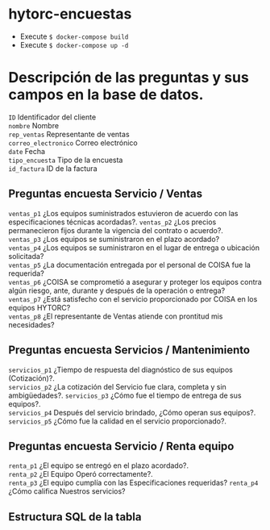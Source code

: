 # hytorc-encuestas

- Execute ``$ docker-compose build ``
- Execute ``$ docker-compose up -d``

# Descripción de las preguntas y sus campos en la base de datos. 

`ID` Identificador del cliente  
`nombre` Nombre  
``rep_ventas`` Representante de ventas  
``correo_electronico`` Correo electrónico  
``date`` Fecha  
``tipo_encuesta`` Tipo de la encuesta  
``id_factura`` ID de la factura  

## Preguntas encuesta Servicio / Ventas ##
`ventas_p1` ¿Los equipos suministrados estuvieron de acuerdo con las especificaciones técnicas acordadas?. 
`ventas_p2` ¿Los precios permanecieron fijos durante la vigencia del contrato o acuerdo?.  
`ventas_p3` ¿Los equipos se suministraron en el plazo acordado?  
`ventas_p4` ¿Los equipos se suministraron en el lugar de entrega o ubicación solicitada?   
`ventas_p5` ¿La documentación entregada por el personal de COISA fue la requerida?  
`ventas_p6` ¿COISA se comprometió a asegurar y proteger los equipos contra algún riesgo, ante, durante y después
de la operación o entrega?  
`ventas_p7` ¿Está satisfecho con el servicio proporcionado por COISA en los equipos HYTORC?  
`ventas_p8` ¿El representante de Ventas atiende con prontitud mis necesidades?  

## Preguntas encuesta Servicios / Mantenimiento ##
`servicios_p1` ¿Tiempo de respuesta del diagnóstico de sus equipos (Cotización)?.  
`servicios_p2` ¿La cotización del Servicio fue clara, completa y sin ambigüedades?. 
`servicios_p3` ¿Cómo fue el tiempo de entrega de sus equipos?.  
`servicios_p4` Después del servicio brindado, ¿Cómo operan sus equipos?.  
`servicios_p5` ¿Cómo fue la calidad en el servicio proporcionado?.  

## Preguntas encuesta Servicio / Renta equipo ##
`renta_p1` ¿El equipo se entregó en el plazo acordado?.  
`renta_p2` ¿El Equipo Operó correctamente?.  
`renta_p3` ¿El equipo cumplía con las Especificaciones requeridas?
`renta_p4` ¿Cómo califica Nuestros servicios?

## Estructura SQL de la tabla ##



